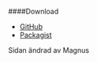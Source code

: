 ####Download

* [GitHub](https://github.com/canax/anax-flat)
* [Packagist](https://packagist.org/packages/mos/anax-flat)

Sidan ändrad av Magnus
